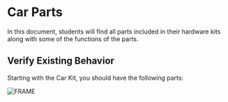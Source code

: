 # Car Parts

In this document, students will find all parts included in their hardware kits along with some of the functions of the parts.

## Verify Existing Behavior

Starting with the Car Kit, you should have the following parts:

![FRAME](./images/FRAME.jpg)
